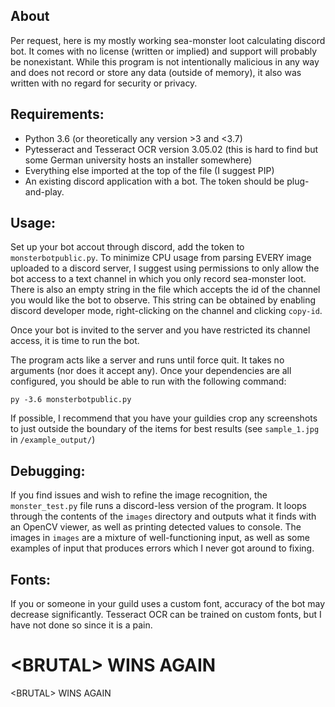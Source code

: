 ## About
Per request, here is my mostly working sea-monster loot calculating discord bot. It comes with no license (written or implied) and support will probably be nonexistant. While this program is not intentionally malicious in any way and does not record or store any data (outside of memory), it also was written with no regard for security or privacy.

## Requirements:
* Python 3.6 (or theoretically any version >3 and <3.7) 
* Pytesseract and Tesseract OCR version 3.05.02 (this is hard to find but some German university hosts an installer somewhere)
* Everything else imported at the top of the file (I suggest PIP)
* An existing discord application with a bot. The token should be plug-and-play.

## Usage:
Set up your bot accout through discord, add the token to `monsterbotpublic.py`. To minimize CPU usage from parsing EVERY image uploaded to a discord server, I suggest using permissions to only allow the bot access to a text channel in which you only record sea-monster loot. There is also an empty string in the file which accepts the id of the channel you would like the bot to observe. This string can be obtained by enabling discord developer mode, right-clicking on the channel and clicking `copy-id`.

Once your bot is invited to the server and you have restricted its channel access, it is time to run the bot.

The program acts like a server and runs until force quit. It takes no arguments (nor does it accept any). Once your dependencies are all configured, you should be able to run with the following command:

```py -3.6 monsterbotpublic.py```

If possible, I recommend that you have your guildies crop any screenshots to just outside the boundary of the items for best results (see `sample_1.jpg` in `/example_output/`)

## Debugging:
If you find issues and wish to refine the image recognition, the `monster_test.py` file runs a discord-less version of the program. It loops through the contents of the `images` directory and outputs what it finds with an OpenCV viewer, as well as printing detected values to console. The images in `images` are a mixture of well-functioning input, as well as some examples of input that produces errors which I never got around to fixing.

## Fonts:
If you or someone in your guild uses a custom font, accuracy of the bot may decrease significantly. Tesseract OCR can be trained on custom fonts, but I have not done so since it is a pain.

# \<BRUTAL> WINS AGAIN
\<BRUTAL> WINS AGAIN
